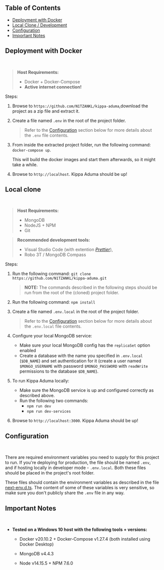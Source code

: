 ## Table of Contents

-   [Deployment with Docker](#deployment-with-docker)
-   [Local Clone / Development](#local-clone)
-   [Configuration](#configuration)
-   [Important Notes](#important-notes)

## Deployment with Docker

<br/>

> **Host Requirements:**
>
> -   Docker + Docker-Compose
> -   **Active internet connection!**

Steps:

1. Browse to `https://github.com/N1TZANKL/kippa-aduma`,download the project as a zip file and extract it.

2. Create a file named `.env` in the root of the project folder.

    > Refer to the [Configuration](#configuration) section below for more details about the `.env` file contents.

3. From inside the extracted project folder, run the following command: `docker-compose up`.

    This will build the docker images and start them afterwards, so it might take a while.

4. Browse to `http://localhost`. Kippa Aduma should be up!

## Local clone

<br/>

> **Host Requirements:**
>
> -   MongoDB
> -   NodeJS + NPM
> -   Git

> **Recommended development tools:**
>
> -   Visual Studio Code (with extention [_Prettier_](https://github.com/prettier/prettier)),
> -   Robo 3T / MongoDB Compass

Steps:

1. Run the following command: `git clone https://github.com/N1TZANKL/kippa-aduma.git`

    > **NOTE:** The commands described in the following steps should be run from the root of the (cloned) project folder.

2. Run the following command: `npm install`

3. Create a file named `.env.local` in the root of the project folder.

    > Refer to the [Configuration](#configuration) section below for more details about the `.env.local` file contents.

4. Configure your local MongoDB service:

    - Make sure your local MongoDB config has the `replicaSet` option enabled
    - Create a database with the name you specified in `.env.local` (`$DB_NAME`) and set authentication for it (create a user named `$MONGO_USERNAME` with password `$MONGO_PASSWORD` with `readWrite` permissions to the database `$DB_NAME`).

5. To run Kippa Aduma locally:

    - Make sure the MongoDB service is up and configured correctly as described above.
    - Run the following two commands:
        - `npm run dev`
        - `npm run dev-services`

6. Browse to `http://localhost:3000`. Kippa Aduma should be up!

## Configuration

<br/>

There are required environment variables you need to supply for this project to run. If you're deploying for production, the file should be named `.env`, and if hosting locally in developer mode - `.env.local`. Both these files should be placed in the project's root folder.

These files should contain the environment variables as described in the file [next-env.d.ts](./next-env.d.ts). The content of some of these variables is very sensitive, so make sure you don't publicly share the `.env` file in any way.

## Important Notes

<br/>

-   **Tested on a Windows 10 host with the following tools + versions:**

    -   Docker v20.10.2 + Docker-Compose v1.27.4 (both installed using Docker Desktop)

    -   MongoDB v4.4.3

    -   Node v14.15.5 + NPM 7.6.0
